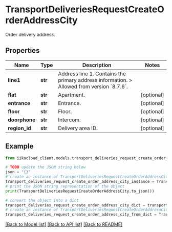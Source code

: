 # TransportDeliveriesRequestCreateOrderAddressCity

Order delivery address.

## Properties

Name | Type | Description | Notes
------------ | ------------- | ------------- | -------------
**line1** | **str** | Address line 1.  Contains the primary address information.   &gt; Allowed from version &#x60;8.7.6&#x60;. | 
**flat** | **str** | Apartment. | [optional] 
**entrance** | **str** | Entrance. | [optional] 
**floor** | **str** | Floor. | [optional] 
**doorphone** | **str** | Intercom. | [optional] 
**region_id** | **str** | Delivery area ID. | [optional] 

## Example

```python
from iikocloud_client.models.transport_deliveries_request_create_order_address_city import TransportDeliveriesRequestCreateOrderAddressCity

# TODO update the JSON string below
json = "{}"
# create an instance of TransportDeliveriesRequestCreateOrderAddressCity from a JSON string
transport_deliveries_request_create_order_address_city_instance = TransportDeliveriesRequestCreateOrderAddressCity.from_json(json)
# print the JSON string representation of the object
print(TransportDeliveriesRequestCreateOrderAddressCity.to_json())

# convert the object into a dict
transport_deliveries_request_create_order_address_city_dict = transport_deliveries_request_create_order_address_city_instance.to_dict()
# create an instance of TransportDeliveriesRequestCreateOrderAddressCity from a dict
transport_deliveries_request_create_order_address_city_from_dict = TransportDeliveriesRequestCreateOrderAddressCity.from_dict(transport_deliveries_request_create_order_address_city_dict)
```
[[Back to Model list]](../README.md#documentation-for-models) [[Back to API list]](../README.md#documentation-for-api-endpoints) [[Back to README]](../README.md)


